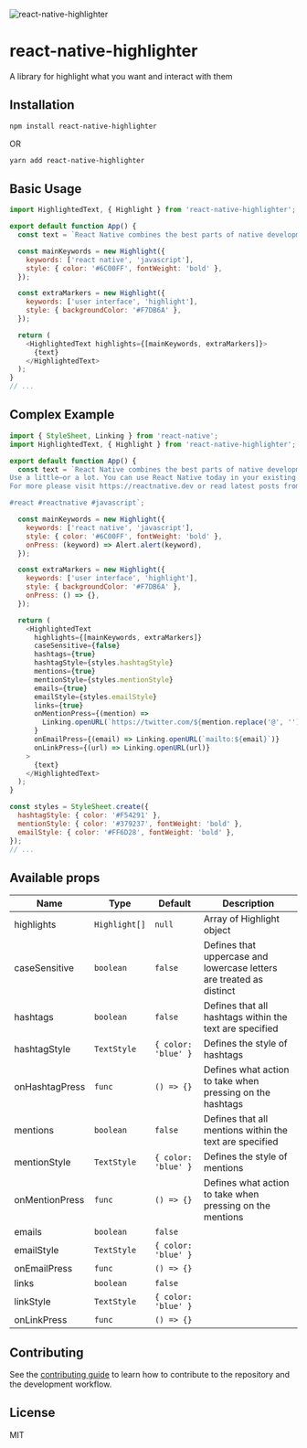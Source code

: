 ![react-native-highlighter](https://user-images.githubusercontent.com/7857656/227882432-2d18c750-5c96-4838-8dfd-62bd44cfa18f.jpg)

# react-native-highlighter

A library for highlight what you want and interact with them

## Installation

```sh
npm install react-native-highlighter
```

OR

```sh
yarn add react-native-highlighter
```

## Basic Usage

```js
import HighlightedText, { Highlight } from 'react-native-highlighter';

export default function App() {
  const text = `React Native combines the best parts of native development with React, a best-in-class JavaScript library for building user interfaces. You can use React Native today in your existing Android and iOS projects or you can create a whole new app from scratch.`;

  const mainKeywords = new Highlight({
    keywords: ['react native', 'javascript'],
    style: { color: '#6C00FF', fontWeight: 'bold' },
  });

  const extraMarkers = new Highlight({
    keywords: ['user interface', 'highlight'],
    style: { backgroundColor: '#F7DB6A' },
  });

  return (
    <HighlightedText highlights={[mainKeywords, extraMarkers]}>
      {text}
    </HighlightedText>
  );
}
// ...
```

## Complex Example

```js
import { StyleSheet, Linking } from 'react-native';
import HighlightedText, { Highlight } from 'react-native-highlighter';

export default function App() {
  const text = `React Native combines the best parts of native development with React, a best-in-class JavaScript library for building user interfaces.
Use a little—or a lot. You can use React Native today in your existing Android and iOS projects or you can create a whole new app from scratch.
For more please visit https://reactnative.dev or read latest posts from @reactnative.

#react #reactnative #javascript`;

  const mainKeywords = new Highlight({
    keywords: ['react native', 'javascript'],
    style: { color: '#6C00FF', fontWeight: 'bold' },
    onPress: (keyword) => Alert.alert(keyword),
  });

  const extraMarkers = new Highlight({
    keywords: ['user interface', 'highlight'],
    style: { backgroundColor: '#F7DB6A' },
    onPress: () => {},
  });

  return (
    <HighlightedText
      highlights={[mainKeywords, extraMarkers]}
      caseSensitive={false}
      hashtags={true}
      hashtagStyle={styles.hashtagStyle}
      mentions={true}
      mentionStyle={styles.mentionStyle}
      emails={true}
      emailStyle={styles.emailStyle}
      links={true}
      onMentionPress={(mention) =>
        Linking.openURL(`https://twitter.com/${mention.replace('@', '')}`)
      }
      onEmailPress={(email) => Linking.openURL(`mailto:${email}`)}
      onLinkPress={(url) => Linking.openURL(url)}
    >
      {text}
    </HighlightedText>
  );
}

const styles = StyleSheet.create({
  hashtagStyle: { color: '#F54291' },
  mentionStyle: { color: '#379237', fontWeight: 'bold' },
  emailStyle: { color: '#FF6D28', fontWeight: 'bold' },
});
// ...
```

## Available props


| Name                     | Type            |   Default           | Description                                                                |
| ------------------------ | --------------- | ------------------- | ---------------------------------------------------------------------------|
| highlights               | `Highlight[]`   | `null`              | Array of Highlight object                                                  |
| caseSensitive            | `boolean`       | `false`             | Defines that uppercase and lowercase letters are treated as distinct       |    
| hashtags                 | `boolean`       | `false`             | Defines that all hashtags within the text are specified                    |
| hashtagStyle             | `TextStyle`     | `{ color: 'blue' }` | Defines the style of hashtags |
| onHashtagPress           | `func`          | `() => {}`          | Defines what action to take when pressing on the hashtags |
| mentions                 | `boolean`       | `false`             | Defines that all mentions within the text are specified |
| mentionStyle             | `TextStyle`     | `{ color: 'blue' }` | Defines the style of mentions |
| onMentionPress           | `func`          | `() => {}`          | Defines what action to take when pressing on the mentions |
| emails                   | `boolean`       | `false`             | |
| emailStyle               | `TextStyle`     | `{ color: 'blue' }` | |
| onEmailPress             | `func`          | `() => {}`          | |
| links                    | `boolean`       | `false`             | |
| linkStyle                | `TextStyle`     | `{ color: 'blue' }` | |
| onLinkPress              | `func`          | `() => {}`          | |



## Contributing

See the [contributing guide](CONTRIBUTING.md) to learn how to contribute to the repository and the development workflow.

## License

MIT
